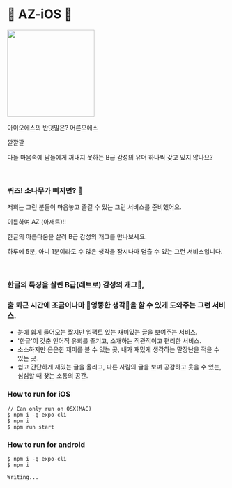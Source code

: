 # 🤣 AZ-iOS 🤣

<img width="200" src="https://user-images.githubusercontent.com/58504556/90659312-7c28e400-e27f-11ea-894e-f9f7733bdd6f.png">

아이오에스의 반댓말은? 어른오에스

깔깔깔

다들 마음속에 남들에게 꺼내지 못하는 B급 감성의 유머 하나씩 갖고 있지 않나요?

<br>

### 퀴즈! 소나무가 삐지면? 🌲

저희는 그런 분들이 마음놓고 즐길 수 있는 그런 서비스를 준비했어요.

이름하여 AZ (아재트)!!

한글의 아름다움을 살려 B급 감성의 개그를 만나보세요.

하루에 5분, 아니 1분이라도 수 많은 생각을 잠시나마 멈출 수 있는 그런 서비스입니다.

<br>

### 한글의 특징을 살린 B급(레트로) 감성의 개그🧀, 
### 출 퇴근 시간에 조금이나마 🍭엉뚱한 생각🍭을 할 수 있게 도와주는 그런 서비스.

- 눈에 쉽게 들어오는 짧지만 임팩트 있는 재미있는 글을 보여주는 서비스.
- '한글'이 갖춘 언어적 유희를 즐기고, 소개하는 직관적이고 편리한 서비스.
- 소소하지만 은은한 재미를 볼 수 있는 곳, 내가 재밌게 생각하는 말장난을 적을 수 있는 곳.
- 쉽고 간단하게 재밌는 글을 올리고, 다른 사람의 글을 보며 공감하고 웃을 수 있는, 심심할 때 찾는 소통의 공간.

### How to run for iOS
```
// Can only run on OSX(MAC)
$ npm i -g expo-cli
$ npm i
$ npm run start
```

### How to run for android
```
$ npm i -g expo-cli
$ npm i

Writing...
```

